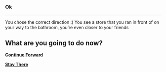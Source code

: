 ### **Ok**  
---
You chose the correct direction :) You see a store that you ran in front of on your way to the bathroom, you’re even closer to your friends  
  
What are you going to do now?
--- 

**[Continue Forward](forward2.md)**

**[Stay There](staythere.md)**